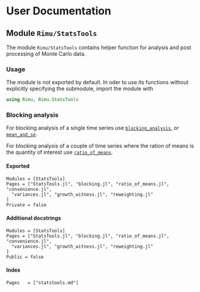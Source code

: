 # User Documentation

## Module `Rimu/StatsTools`

The  module `Rimu/StatsTools` contains helper function for analysis and post
processing of Monte Carlo data.

### Usage

The module is not exported by default. In oder to use its functions without
explicitly specifying the submodule, import the module with

```julia
using Rimu, Rimu.StatsTools
```

### Blocking analysis

For blocking analysis of a single time series use [`blocking_analysis`](@ref),
or [`mean_and_se`](@ref).

For blocking analysis of a couple of time series where the ration of means is
the quantity of interest use [`ratio_of_means`](@ref).

#### Exported
```@autodocs
Modules = [StatsTools]
Pages = ["StatsTools.jl", "blocking.jl", "ratio_of_means.jl", "convenience.jl",
  "variances.jl", "growth_witness.jl", "reweighting.jl"
]
Private = false
```

#### Additional docstrings
```@autodocs
Modules = [StatsTools]
Pages = ["StatsTools.jl", "blocking.jl", "ratio_of_means.jl", "convenience.jl",
  "variances.jl", "growth_witness.jl", "reweighting.jl"
]
Public = false
```

#### Index
```@index
Pages   = ["statstools.md"]
```
